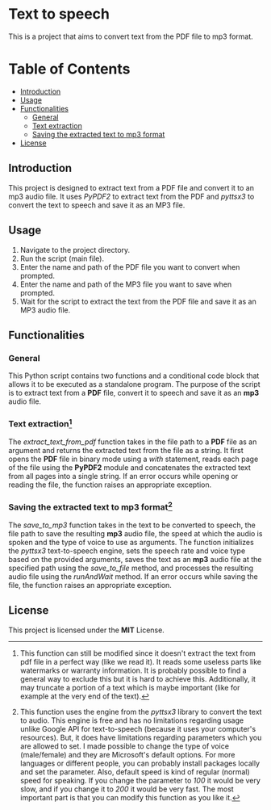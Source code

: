 # **Text to speech**
This is a project that aims to convert text from the PDF file to mp3 format.

# Table of Contents
- [Introduction](#introduction)
- [Usage](#usage)
- [Functionalities](#functionalities)
  - [General](#general)
  - [Text extraction](#text-extraction)
  - [Saving the extracted text to mp3 format](#saving-the-extracted-text-to-mp3-format)
- [License](#license)

## Introduction
This project is designed to extract text from a PDF file and convert it to an mp3 audio file.
It uses *PyPDF2* to extract text from the PDF and *pyttsx3* to convert the text to speech and save
it as an MP3 file.

## Usage
1. Navigate to the project directory.
2. Run the script (main file).
3. Enter the name and path of the PDF file you want to convert when prompted.
4. Enter the name and path of the MP3 file you want to save when prompted.
5. Wait for the script to extract the text from the PDF file and save it as an MP3 audio file.

## Functionalities
### General
This Python script contains two functions and a conditional code block that allows it to be executed
as a standalone program. The purpose of the script is to extract text from a **PDF** file, convert it to
speech and save it as an **mp3** audio file.

### Text extraction[^1]
The *extract_text_from_pdf* function takes in the file path to a **PDF** file as an argument and returns
the extracted text from the file as a string. It first opens the **PDF** file in binary mode using a _with_
statement, reads each page of the file using the **PyPDF2** module and concatenates the extracted text from
all pages into a single string. If an error occurs while opening or reading the file, the function raises an
appropriate exception.

### Saving the extracted text to mp3 format[^2]
The *save_to_mp3* function takes in the text to be converted to speech, the file path to save the resulting
**mp3** audio file, the speed at which the audio is spoken and the type of voice to use as arguments.
The function initializes the *pyttsx3* text-to-speech engine, sets the speech rate and voice type based on the
provided arguments, saves the text as an **mp3** audio file at the specified path using the _save_to_file_
method, and processes the resulting audio file using the _runAndWait_ method. If an error occurs while
saving the file, the function raises an appropriate exception.

## License
This project is licensed under the **MIT** License.

[^1]: This function can still be modified since it doesn't extract the text from pdf file in a perfect way
(like we read it). It reads some useless parts like watermarks or warranty information. It is probably possible
to find a general way to exclude this but it is hard to achieve this.
Additionally, it may truncate a portion of a text which is maybe important (like for example at the very end of
the text).

[^2]: This function uses the engine from the *pyttsx3* library to convert the text to audio. This engine is
free and has no limitations regarding usage unlike Google API for text-to-speech (because it uses your
computer's resources). But, it does have limitations regarding parameters which you are allowed to set. I
made possible to change the type of voice (male/female) and they are Microsoft's default options. For more
languages or different people, you can probably install packages locally and set the parameter.
Also, default speed is kind of regular (normal) speed for speaking. If you change the parameter to _100_ it
would be very slow, and if you change it to _200_ it would be very fast.
The most important part is that you can modify this function as you like it.
